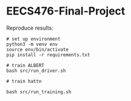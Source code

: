 # EECS476-Final-Project


Reproduce results:
```
# set up environment
python3 -m venv env 
source env/bin/activate
pip install -r requirements.txt

# train ALBERT
bash src/run_driver.sh

# train hattn

bash src/run_training.sh

```